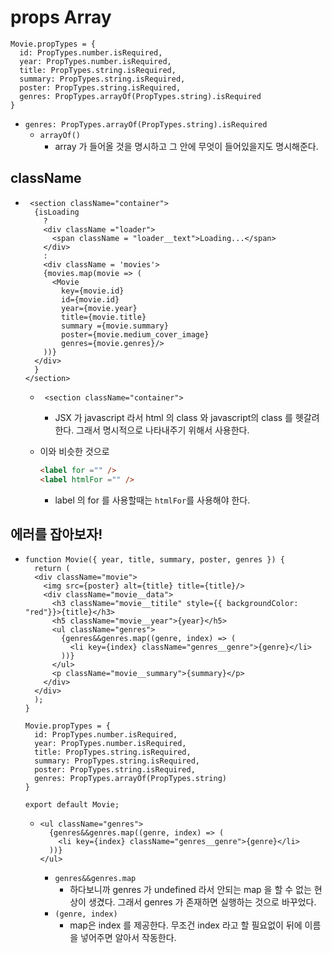 # props Array



```react
Movie.propTypes = {
  id: PropTypes.number.isRequired,
  year: PropTypes.number.isRequired,
  title: PropTypes.string.isRequired,
  summary: PropTypes.string.isRequired,
  poster: PropTypes.string.isRequired,
  genres: PropTypes.arrayOf(PropTypes.string).isRequired
}
```

- `genres: PropTypes.arrayOf(PropTypes.string).isRequired`
  - `arrayOf()`
    - array 가 들어올 것을 명시하고 그 안에 무엇이 들어있을지도 명시해준다.



## className

- ```react
   <section className="container">
    {isLoading
      ?
      <div className ="loader">
        <span className = "loader__text">Loading...</span>
      </div>
      :
      <div className = 'movies'>
      {movies.map(movie => (
        <Movie
          key={movie.id} 
          id={movie.id}
          year={movie.year} 
          title={movie.title} 
          summary ={movie.summary} 
          poster={movie.medium_cover_image}
          genres={movie.genres}/>
      ))}
    </div>
    }
  </section>
  ```

  - ` <section className="container">`

    - JSX 가 javascript 라서 html 의 class 와 javascript의 class 를 헷갈려 한다.
      그래서 명시적으로 나타내주기 위해서 사용한다.

  - 이와 비슷한 것으로

    ```html
    <label for ="" />
    <label htmlFor ="" />
    ```

    - label 의 for 를 사용할때는 `htmlFor`를 사용해야 한다.





## 에러를 잡아보자!

- ```react
  function Movie({ year, title, summary, poster, genres }) {
    return (
    <div className="movie">
      <img src={poster} alt={title} title={title}/>
      <div className="movie__data">
        <h3 className="movie__titile" style={{ backgroundColor: "red"}}>{title}</h3>
        <h5 className="movie__year">{year}</h5>
        <ul className="genres">
          {genres&&genres.map((genre, index) => ( 
            <li key={index} className="genres__genre">{genre}</li>
          ))}
        </ul>
        <p className="movie__summary">{summary}</p>
      </div>
    </div>
    );
  }
  
  Movie.propTypes = {
    id: PropTypes.number.isRequired,
    year: PropTypes.number.isRequired,
    title: PropTypes.string.isRequired,
    summary: PropTypes.string.isRequired,
    poster: PropTypes.string.isRequired,
    genres: PropTypes.arrayOf(PropTypes.string)
  }
  
  export default Movie;
  ```

  - ```react
    <ul className="genres">
      {genres&&genres.map((genre, index) => ( 
        <li key={index} className="genres__genre">{genre}</li>
      ))}
    </ul>
    ```

    - `genres&&genres.map`
      - 하다보니까 genres 가 undefined 라서 안되는 map 을 할 수 없는 현상이 생겼다.
        그래서 genres 가 존재하면 실행하는 것으로 바꾸었다.
    - `(genre, index) `
      - map은 index 를 제공한다. 무조건 index 라고 할 필요없이 뒤에 이름을 넣어주면 알아서 작동한다.